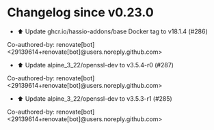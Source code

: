 # Changelog since v0.23.0
- ⬆️ Update ghcr.io/hassio-addons/base Docker tag to v18.1.4 (#286)

Co-authored-by: renovate[bot] <29139614+renovate[bot]@users.noreply.github.com> 
- ⬆️ Update alpine_3_22/openssl-dev to v3.5.4-r0 (#287)

Co-authored-by: renovate[bot] <29139614+renovate[bot]@users.noreply.github.com> 
- ⬆️ Update alpine_3_22/openssl-dev to v3.5.3-r1 (#285)

Co-authored-by: renovate[bot] <29139614+renovate[bot]@users.noreply.github.com> 
